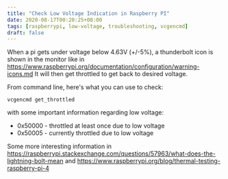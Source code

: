 ```yaml
---
title: "Check Low Voltage Indication in Raspberry PI"
date: 2020-08-17T00:20:25+08:00
tags: [raspberrypi, low-voltage, troubleshooting, vcgencmd]
draft: false
---
```


When a pi gets under voltage below 4.63V (+/-5%), a thunderbolt icon is shown in the monitor like in https://www.raspberrypi.org/documentation/configuration/warning-icons.md
It will then get throttled to get back to desired voltage.

From command line, here's what you can use to check:
```
vcgencmd get_throttled
```

with some important information regarding low voltage:
* 0x50000 - throttled at least once due to low voltage
* 0x50005 - currently throttled due to low voltage

Some more interesting information in https://raspberrypi.stackexchange.com/questions/57963/what-does-the-lightning-bolt-mean and https://www.raspberrypi.org/blog/thermal-testing-raspberry-pi-4
